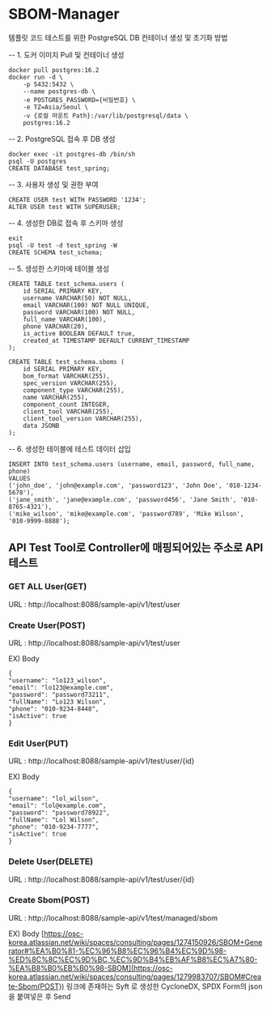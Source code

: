 # SBOM-Manager

템플릿 코드 테스트를 위한 PostgreSQL DB 컨테이너 생성 및 초기화 방법

-- 1. 도커 이미지 Pull 및 컨테이너 생성
```
docker pull postgres:16.2
docker run -d \
    -p 5432:5432 \
    --name postgres-db \
    -e POSTGRES_PASSWORD={비밀번호} \
    -e TZ=Asia/Seoul \
    -v {로컬 마운트 Path}:/var/lib/postgresql/data \
    postgres:16.2
```

-- 2. PostgreSQL 접속 후 DB 생성
```
docker exec -it postgres-db /bin/sh
psql -U postgres
CREATE DATABASE test_spring;
```

-- 3. 사용자 생성 및 권한 부여
```
CREATE USER test WITH PASSWORD '1234';
ALTER USER test WITH SUPERUSER;
```

-- 4. 생성한 DB로 접속 후 스키마 생성
```
exit
psql -U test -d test_spring -W
CREATE SCHEMA test_schema;
```

-- 5. 생성한 스키마에 테이블 생성
```
CREATE TABLE test_schema.users (
    id SERIAL PRIMARY KEY,
    username VARCHAR(50) NOT NULL,
    email VARCHAR(100) NOT NULL UNIQUE,
    password VARCHAR(100) NOT NULL,
    full_name VARCHAR(100),
    phone VARCHAR(20),
    is_active BOOLEAN DEFAULT true,
    created_at TIMESTAMP DEFAULT CURRENT_TIMESTAMP
);

CREATE TABLE test_schema.sboms (
    id SERIAL PRIMARY KEY,
    bom_format VARCHAR(255),
    spec_version VARCHAR(255),
    component_type VARCHAR(255),
    name VARCHAR(255),
    component_count INTEGER,
    client_tool VARCHAR(255),
    client_tool_version VARCHAR(255),
    data JSONB
);
```

-- 6. 생성한 테이블에 테스트 데이터 삽입
```
INSERT INTO test_schema.users (username, email, password, full_name, phone) 
VALUES 
('john_doe', 'john@example.com', 'password123', 'John Doe', '010-1234-5678'),
('jane_smith', 'jane@example.com', 'password456', 'Jane Smith', '010-8765-4321'),
('mike_wilson', 'mike@example.com', 'password789', 'Mike Wilson', '010-9999-8888');
```

## API Test Tool로 Controller에 매핑되어있는 주소로 API 테스트

### GET ALL User(GET)

URL : http://localhost:8088/sample-api/v1/test/user

### Create User(POST)

URL : http://localhost:8088/sample-api/v1/test/user

EX) Body
```
{
"username": "lo123_wilson",
"email": "lo123@example.com",
"password": "password73211",
"fullName": "Lo123 Wilson",
"phone": "010-9234-8448",
"isActive": true
}
```
### Edit User(PUT)

URL : http://localhost:8088/sample-api/v1/test/user/{id}

EX) Body 
```
{
"username": "lol_wilson",
"email": "lol@example.com",
"password": "password78922",
"fullName": "Lol Wilson",
"phone": "010-9234-7777",
"isActive": true
}
```
### Delete User(DELETE)

URL : http://localhost:8088/sample-api/v1/test/user/{id}

### Create Sbom(POST)

URL : http://localhost:8088/sample-api/v1/test/managed/sbom

EX) Body
[https://osc-korea.atlassian.net/wiki/spaces/consulting/pages/1274150926/SBOM+Generator#%EA%B0%81-%EC%96%B8%EC%96%B4%EC%9D%98-%ED%8C%8C%EC%9D%BC,%EC%9D%B4%EB%AF%B8%EC%A7%80-%EA%B8%B0%EB%B0%98-SBOM](https://osc-korea.atlassian.net/wiki/spaces/consulting/pages/1279983707/SBOM#Create-Sbom(POST))
링크에 존재하는 Syft 로 생성한 CycloneDX, SPDX Form의 json을 붙여넣은 후 Send

